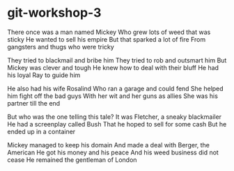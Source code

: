 # git-workshop-3
There once was a man named Mickey Who grew lots of weed that was sticky He wanted to sell his empire But that sparked a lot of fire From gangsters and thugs who were tricky

They tried to blackmail and bribe him They tried to rob and outsmart him But Mickey was clever and tough He knew how to deal with their bluff He had his loyal Ray to guide him

He also had his wife Rosalind Who ran a garage and could fend She helped him fight off the bad guys With her wit and her guns as allies She was his partner till the end

But who was the one telling this tale? It was Fletcher, a sneaky blackmailer He had a screenplay called Bush That he hoped to sell for some cash But he ended up in a container

Mickey managed to keep his domain 
And made a deal with Berger, the American 
He got his money and his peace And his weed business did not cease 
He remained the gentleman of London
